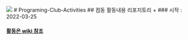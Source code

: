 <img src="https://img.shields.io/badge/license-GNU%203.0-green"/>
# Programing-Club-Activities
## 컴동 활동내용 리포지토리 
+ ### 시작 : 2022-03-25

#### [활동은 wiki 참조](https://github.com/StupidDeveloper05/Programing-Club-Activities/wiki)

